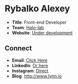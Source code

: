 # Rybalko Alexey

- **Title**: Front-end Developer
- **Team**: [Halo-lab](https://www.halo-lab.com/)
- **Website**: [Under development](https://lensom.github.io/)

## Connect
- **Email**: [Click Here](magurawork@gmail.com)
- **LinkedIn**: [Or here](https://www.linkedin.com/in/alexey-rybalko-20351714a/) 
- **Instagram**: [Direct](https://www.instagram.com/magurawork/)
- **Blog**: http://www.lynn.io


